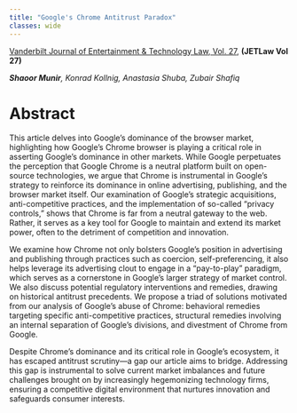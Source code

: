 ```yaml
---
title: "Google's Chrome Antitrust Paradox"
classes: wide
---
```

[Vanderbilt Journal of Entertainment & Technology Law, Vol. 27](https://papers.ssrn.com/sol3/papers.cfm?abstract_id=4780718), **(JETLaw Vol 27)**

***Shaoor Munir**, Konrad Kollnig, Anastasia Shuba, Zubair Shafiq*

# Abstract
This article delves into Google’s dominance of the browser market, highlighting how Google’s Chrome browser is playing a critical role in asserting Google’s dominance in other markets. While Google perpetuates the perception that Google Chrome is a neutral platform built on open-source technologies, we argue that Chrome is instrumental in Google’s strategy to reinforce its dominance in online advertising, publishing, and the browser market itself. Our examination of Google’s strategic acquisitions, anti-competitive practices, and the implementation of so-called “privacy controls,” shows that Chrome is far from a neutral gateway to the web. Rather, it serves as a key tool for Google to maintain and extend its market power, often to the detriment of competition and innovation.

We examine how Chrome not only bolsters Google’s position in advertising and publishing through practices such as coercion, self-preferencing, it also helps leverage its advertising clout to engage in a “pay-to-play” paradigm, which serves as a cornerstone in Google’s larger strategy of market control. We also discuss potential regulatory interventions and remedies, drawing on historical antitrust precedents. We propose a triad of solutions motivated from our analysis of Google’s abuse of Chrome: behavioral remedies targeting specific anti-competitive practices, structural remedies involving an internal separation of Google’s divisions, and divestment of Chrome from Google.

Despite Chrome’s dominance and its critical role in Google’s ecosystem, it has escaped antitrust scrutiny—a gap our article aims to bridge. Addressing this gap is instrumental to solve current market imbalances and future challenges brought on by increasingly hegemonizing technology firms, ensuring a competitive digital environment that nurtures innovation and safeguards consumer interests.